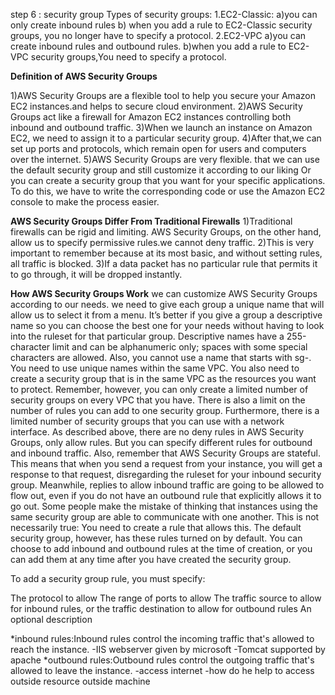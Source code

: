 step 6 : security group
Types of security groups:
 1.EC2-Classic: a)you can only create inbound rules
                           b) when you add a rule to EC2-Classic security groups, you no longer have       to specify a protocol. 
 2.EC2-VPC      a)you can create inbound rules and outbound rules.
		   b)when you add a rule to EC2-VPC security groups,You need to specify a   protocol.

		
****Definition of AWS Security Groups****
	
1)AWS Security Groups are a flexible tool to help you secure your Amazon EC2 instances.and helps to secure cloud environment.
2)AWS Security Groups act like a firewall for Amazon EC2 instances controlling both inbound and outbound traffic.
3)When we launch an instance on Amazon EC2, we need to assign it to a particular security group.
4)After that,we can set up ports and protocols, which remain open for users and computers over the internet.
5)AWS Security Groups are very flexible. that we can use the default security group and still customize it according to our liking
Or you can create a security group that you want for your specific applications.
To do this, we have to  write the corresponding code or use the Amazon EC2 console to make the process easier.
		
****AWS Security Groups Differ From Traditional Firewalls****
1)Traditional firewalls can be rigid and limiting. AWS Security Groups, on the other hand, allow us to specify permissive rules.we cannot deny traffic.
2)This is very important to remember because at its most basic, and without setting rules, all traffic is blocked. 
3)If a data packet has no particular rule that permits it to go through, it will be dropped instantly.


****How AWS Security Groups Work****
we can customize AWS Security Groups according to our needs. we need to give each group a unique name that will allow us to select it from a menu. 
It’s better if you give a group a descriptive name so you can choose the best one for your needs without having to look into the ruleset for that particular group.
Descriptive names have a 255-character limit and can be alphanumeric only; spaces with some special characters are allowed.
 Also, you cannot use a name that starts with sg-. You need to use unique names within the same VPC.
You also need to create a security group that is in the same VPC as the resources you want to protect. 
Remember, however, you can only create a limited number of security groups on every VPC that you have. 
There is also a limit on the number of rules you can add to one security group. Furthermore, 
there is a limited number of security groups that you can use with a network interface.
As described above, there are no deny rules in AWS Security Groups, only allow rules. 
But you can specify different rules for outbound and inbound traffic.
Also, remember that AWS Security Groups are stateful. This means that when you send a request from your instance, 
you will get a response to that request, disregarding the ruleset for your inbound security group. Meanwhile, replies to allow inbound traffic are going to be allowed to flow out, even if you do not have an outbound rule that explicitly allows it to go out.
Some people make the mistake of thinking that instances using the same security group are able to communicate with one another.
 This is not necessarily true: You need to create a rule that allows this. The default security group, however, has these rules turned on by default.
  You can choose to add inbound and outbound rules at the time of creation, or you can add them at any time after you have created the security group. 
 
To add a security group rule, you must specify:

The protocol to allow
The range of ports to allow
The traffic source to allow for inbound rules, or the traffic destination to allow for outbound rules
An optional description
 
 *inbound rules:Inbound rules control the incoming traffic that's allowed to reach the instance.
	-IIS webserver given by microsoft
	-Tomcat supported by apache
 *outbound rules:Outbound rules control the outgoing traffic that's allowed to leave the instance.
		-access internet
		-how do he help to access outside resource outside machine
